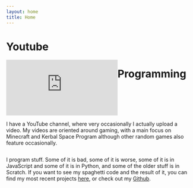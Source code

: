 ```yaml
---
layout: home
title: Home
---
```


<div style="background-image: url('/assets/slideshow1.jpg')" id="main-site-title">
    <h1 id="main-site-title-text"></h1>
</div>

<div class="home-section teal">
    <h1>Youtube</h1>
    <iframe style="float: left;" id="channel-trailer" class="section-image" src="https://www.youtube.com/embed/4gxDmlA7ohU" frameborder="0" allow="accelerometer; autoplay; clipboard-write; encrypted-media; gyroscope; picture-in-picture" allowfullscreen></iframe>
    <p style="float: right" class="section-text">I have a YouTube channel, where very occasionally I actually upload a video. My videos are oriented around gaming, with a main focus on Minecraft and Kerbal Space Program although other random games also feature occasionally.</p>
</div>

<div class="home-section grey">
    <h1>Programming</h1>
    <p style="float: left" class="section-text">I program stuff. Some of it is bad, some of it is worse, some of it is in JavaScript and some of it is in Python, and some of the older stuff is in Scratch. If you want to see my spaghetti code and the result of it, you can find my most recent projects <a href="/projects">here</a>, or check out my <a href="https://github.com/Pr0x1mas">Github</a>.</p>
    <div class="section-image" style="float: right; background-image: url('/assets/code.png')"></div>
</div>